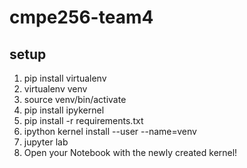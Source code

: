 # cmpe256-team4

## setup
1. pip install virtualenv
2. virtualenv venv
3. source venv/bin/activate
4. pip install ipykernel
5. pip install -r requirements.txt
6. ipython kernel install --user --name=venv
7. jupyter lab
8. Open your Notebook with the newly created kernel!
